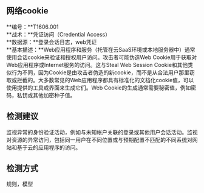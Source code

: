 ## 网络cookie  
**编号：**T1606.001  
**战术：**凭证访问（Credential Access）  
**数据源：**登录会话日志，web凭证  
**基本描述：**Web应用程序和服务（托管在云SaaS环境或本地服务器中）通常使用会话cookie来验证和授权用户访问。攻击者可能伪造Web Cookie用于获取对Web应用程序或Internet服务的访问。这与Steal Web Session Cookie和其他类似行为不同，因为Cookie是由攻击者伪造的新cookie，而不是从合法用户那里窃取或拦截的。大多数常见的Web应用程序都具有标准化的文档化cookie值，可以使用提供的工具或界面来生成它们。Web Cookie的生成通常需要秘密值，例如密码，私钥或其他加密种子值。  
## 检测建议  
监视异常的身份验证活动，例如与未知帐户关联的登录或其他用户会话活动。监视对资源的异常访问，包括同一用户在不同位置或与预期配置不匹配的不同系统对网站和基于云的应用程序的访问。  
## 检测方式  
规则，模型